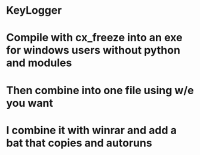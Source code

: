 # KeyLogger
# Compile with cx_freeze into an exe for windows users without python and modules
# Then combine into one file using w/e you want
# I combine it with winrar and add a bat that copies and autoruns
